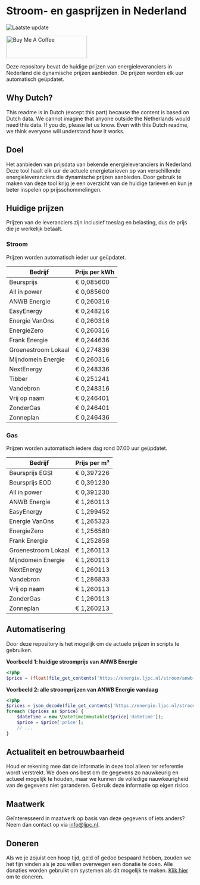 # Stroom- en gasprijzen in Nederland

![Laatste update](https://img.shields.io/badge/laatste%20update-2025--06--25%2000%3A00%20CET-brightgreen)

<a href="https://www.buymeacoffee.com/Lars-" target="_blank"><img src="https://cdn.buymeacoffee.com/buttons/v2/default-orange.png" alt="Buy Me A Coffee" height="60" style="height: 60px !important;width: 217px !important;" ></a>

Deze repository bevat de huidige prijzen van energieleveranciers in Nederland die dynamische prijzen aanbieden. De prijzen worden elk uur automatisch geüpdatet.

## Why Dutch?

This readme is in Dutch (except this part) because the content is based on Dutch data. We cannot imagine that anyone outside the Netherlands would need this data. If you do, please let us know. Even with this Dutch readme, we think
everyone will understand how it works.

## Doel

Het aanbieden van prijsdata van bekende energieleveranciers in Nederland. Deze tool haalt elk uur de actuele energietarieven op van verschillende energieleveranciers die dynamische prijzen aanbieden. Door gebruik te maken van deze tool
krijg je een overzicht van de huidige tarieven en kun je beter inspelen op prijsschommelingen.

## Huidige prijzen

Prijzen van de leveranciers zijn inclusief toeslag en belasting, dus de prijs die je werkelijk betaalt.

### Stroom

Prijzen worden automatisch ieder uur geüpdatet.

 Bedrijf | Prijs per kWh 
---------|---------------
Beursprijs | € 0,085600
All in power | € 0,085600
ANWB Energie | € 0,260316
EasyEnergy | € 0,248216
Energie VanOns | € 0,260316
EnergieZero | € 0,260316
Frank Energie | € 0,244636
Groenestroom Lokaal | € 0,274836
Mijndomein Energie | € 0,260316
NextEnergy | € 0,248336
Tibber | € 0,251241
Vandebron | € 0,248316
Vrij op naam | € 0,246401
ZonderGas | € 0,246401
Zonneplan | € 0,246436


### Gas

Prijzen worden automatisch iedere dag rond 07.00 uur geüpdatet.

 Bedrijf | Prijs per m³ 
---------|--------------
Beursprijs EGSI | € 0,397226
Beursprijs EOD | € 0,391230
All in power | € 0,391230
ANWB Energie | € 1,260113
EasyEnergy | € 1,299452
Energie VanOns | € 1,265323
EnergieZero | € 1,256580
Frank Energie | € 1,252858
Groenestroom Lokaal | € 1,260113
Mijndomein Energie | € 1,260113
NextEnergy | € 1,260113
Vandebron | € 1,286833
Vrij op naam | € 1,260113
ZonderGas | € 1,260113
Zonneplan | € 1,260213


## Automatisering

Door deze repository is het mogelijk om de actuele prijzen in scripts te gebruiken.

**Voorbeeld 1: huidige stroomprijs van ANWB Energie**

```php
<?php
$price = (float)file_get_contents('https://energie.ljpc.nl/stroom/anwb-energie-nu.txt');

```

**Voorbeeld 2: alle stroomprijzen van ANWB Energie vandaag**

```php
<?php
$prices = json_decode(file_get_contents('https://energie.ljpc.nl/stroom/all-in-power-vandaag.json'),true);
foreach ($prices as $price) {
    $dateTime = new \DateTimeImmutable($price['datetime']);
    $price = $price['price'];
    // ...
}
```

## Actualiteit en betrouwbaarheid

Houd er rekening mee dat de informatie in deze tool alleen ter referentie wordt verstrekt. We doen ons best om de gegevens zo nauwkeurig en actueel mogelijk te houden, maar we kunnen de volledige nauwkeurigheid van de gegevens niet
garanderen. Gebruik deze informatie op eigen risico.

## Maatwerk

Geïnteresseerd in maatwerk op basis van deze gegevens of iets anders? Neem dan contact op
via [info@ljpc.nl](mailto:info@ljpc.nl?subject=Energie%20prijzen).

## Doneren

Als we je zojuist een hoop tijd, geld of gedoe bespaard hebben, zouden we het fijn vinden als je zou willen overwegen een
donatie te doen. Alle donaties worden gebruikt om systemen als dit mogelijk te
maken. [Klik hier](https://www.buymeacoffee.com/Lars-) om te doneren.
